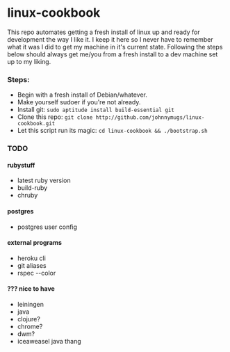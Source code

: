 linux-cookbook
==============

This repo automates getting a fresh install of linux up and ready for
development the way I like it. I keep it here so I never have to remember what
it was I did to get my machine in it's current state. Following the steps below
should always get me/you from a fresh install to a dev machine set up to my
liking.

### Steps:

- Begin with a fresh install of Debian/whatever.
- Make yourself sudoer if you're not already.
- Install git: `sudo aptitude install build-essential git`
- Clone this repo: `git clone http://github.com/johnnymugs/linux-cookbook.git`
- Let this script run its magic: `cd linux-cookbook && ./bootstrap.sh`

### TODO

#### rubystuff
- latest ruby version
- build-ruby
- chruby

#### postgres
- postgres user config

#### external programs
- heroku cli
- git aliases
- rspec --color

#### ??? nice to have
- leiningen
- java
- clojure?
- chrome?
- dwm?
- iceaweasel java thang